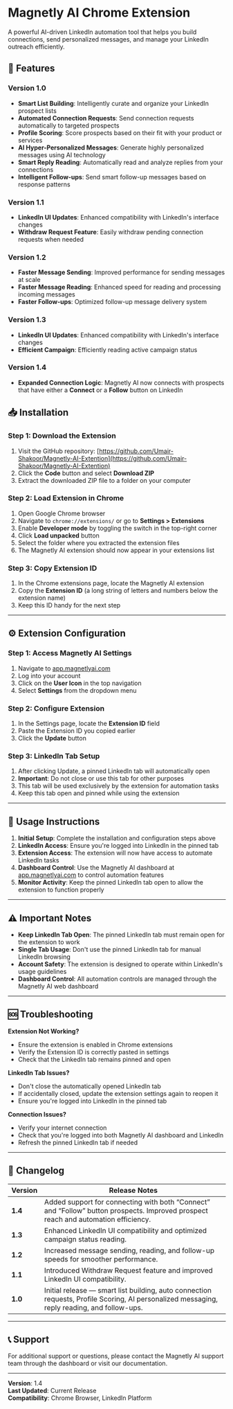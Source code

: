 # Magnetly AI Chrome Extension

A powerful AI-driven LinkedIn automation tool that helps you build connections, send personalized messages, and manage your LinkedIn outreach efficiently.

## 🚀 Features

### Version 1.0
- **Smart List Building**: Intelligently curate and organize your LinkedIn prospect lists
- **Automated Connection Requests**: Send connection requests automatically to targeted prospects
- **Profile Scoring**: Score prospects based on their fit with your product or services
- **AI Hyper-Personalized Messages**: Generate highly personalized messages using AI technology
- **Smart Reply Reading**: Automatically read and analyze replies from your connections
- **Intelligent Follow-ups**: Send smart follow-up messages based on response patterns

### Version 1.1
- **LinkedIn UI Updates**: Enhanced compatibility with LinkedIn's interface changes
- **Withdraw Request Feature**: Easily withdraw pending connection requests when needed

### Version 1.2
- **Faster Message Sending**: Improved performance for sending messages at scale
- **Faster Message Reading**: Enhanced speed for reading and processing incoming messages
- **Faster Follow-ups**: Optimized follow-up message delivery system

### Version 1.3
- **LinkedIn UI Updates**: Enhanced compatibility with LinkedIn's interface changes
- **Efficient Campaign**: Efficiently reading active campaign status 

### Version 1.4
- **Expanded Connection Logic**: Magnetly AI now connects with prospects that have either a **Connect** or a **Follow** button on LinkedIn


## 📥 Installation

### Step 1: Download the Extension
1. Visit the GitHub repository: [https://github.com/Umair-Shakoor/Magnetly-AI-Extention](https://github.com/Umair-Shakoor/Magnetly-AI-Extention)
2. Click the **Code** button and select **Download ZIP**
3. Extract the downloaded ZIP file to a folder on your computer

### Step 2: Load Extension in Chrome
1. Open Google Chrome browser
2. Navigate to `chrome://extensions/` or go to **Settings > Extensions**
3. Enable **Developer mode** by toggling the switch in the top-right corner
4. Click **Load unpacked** button
5. Select the folder where you extracted the extension files
6. The Magnetly AI extension should now appear in your extensions list

### Step 3: Copy Extension ID
1. In the Chrome extensions page, locate the Magnetly AI extension
2. Copy the **Extension ID** (a long string of letters and numbers below the extension name)
3. Keep this ID handy for the next step

---

## ⚙️ Extension Configuration

### Step 1: Access Magnetly AI Settings
1. Navigate to [app.magnetlyai.com](https://app.magnetlyai.com)
2. Log into your account
3. Click on the **User Icon** in the top navigation
4. Select **Settings** from the dropdown menu

### Step 2: Configure Extension
1. In the Settings page, locate the **Extension ID** field
2. Paste the Extension ID you copied earlier
3. Click the **Update** button

### Step 3: LinkedIn Tab Setup
1. After clicking Update, a pinned LinkedIn tab will automatically open
2. **Important**: Do not close or use this tab for other purposes
3. This tab will be used exclusively by the extension for automation tasks
4. Keep this tab open and pinned while using the extension

---

## 🔧 Usage Instructions

1. **Initial Setup**: Complete the installation and configuration steps above
2. **LinkedIn Access**: Ensure you're logged into LinkedIn in the pinned tab
3. **Extension Access**: The extension will now have access to automate LinkedIn tasks
4. **Dashboard Control**: Use the Magnetly AI dashboard at [app.magnetlyai.com](https://app.magnetlyai.com) to control automation features
5. **Monitor Activity**: Keep the pinned LinkedIn tab open to allow the extension to function properly

---

## ⚠️ Important Notes

- **Keep LinkedIn Tab Open**: The pinned LinkedIn tab must remain open for the extension to work  
- **Single Tab Usage**: Don't use the pinned LinkedIn tab for manual LinkedIn browsing  
- **Account Safety**: The extension is designed to operate within LinkedIn's usage guidelines  
- **Dashboard Control**: All automation controls are managed through the Magnetly AI web dashboard  

---

## 🆘 Troubleshooting

**Extension Not Working?**
- Ensure the extension is enabled in Chrome extensions  
- Verify the Extension ID is correctly pasted in settings  
- Check that the LinkedIn tab remains pinned and open  

**LinkedIn Tab Issues?**
- Don't close the automatically opened LinkedIn tab  
- If accidentally closed, update the extension settings again to reopen it  
- Ensure you're logged into LinkedIn in the pinned tab  

**Connection Issues?**
- Verify your internet connection  
- Check that you're logged into both Magnetly AI dashboard and LinkedIn  
- Refresh the pinned LinkedIn tab if needed  

---

## 🧾 Changelog

| Version | Release Notes |
|----------|----------------|
| **1.4** | Added support for connecting with both “Connect” and “Follow” button prospects. Improved prospect reach and automation efficiency. |
| **1.3** | Enhanced LinkedIn UI compatibility and optimized campaign status reading. |
| **1.2** | Increased message sending, reading, and follow-up speeds for smoother performance. |
| **1.1** | Introduced Withdraw Request feature and improved LinkedIn UI compatibility. |
| **1.0** | Initial release — smart list building, auto connection requests, Profile Scoring,  AI personalized messaging, reply reading, and follow-ups. |

---

## 📞 Support

For additional support or questions, please contact the Magnetly AI support team through the dashboard or visit our documentation.

---

**Version**: 1.4  
**Last Updated**: Current Release  
**Compatibility**: Chrome Browser, LinkedIn Platform
